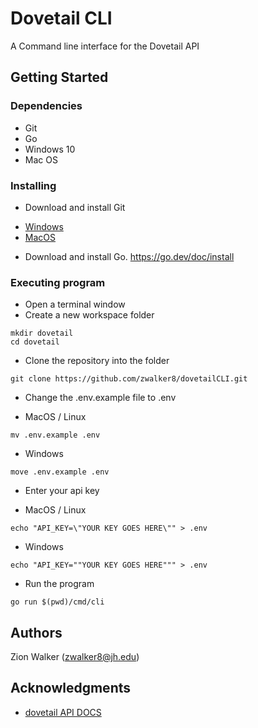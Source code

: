 # Dovetail CLI

A Command line interface for the Dovetail API

## Getting Started


### Dependencies

* Git
* Go
* Windows 10 
* Mac OS

### Installing

* Download and install Git 
 - [Windows](https://git-scm.com/download/win)
 - [MacOS](https://git-scm.com/download/mac)
* Download and install Go. https://go.dev/doc/install

### Executing program
* Open a terminal window
* Create a new workspace folder
```
mkdir dovetail
cd dovetail
```
* Clone the repository into the folder
```
git clone https://github.com/zwalker8/dovetailCLI.git
```

* Change the .env.example file to .env
- MacOS / Linux
```
mv .env.example .env
```
- Windows
```
move .env.example .env
```

* Enter your api key
- MacOS / Linux
```
echo "API_KEY=\"YOUR KEY GOES HERE\"" > .env
```
- Windows 
```
echo "API_KEY=""YOUR KEY GOES HERE""" > .env
```
* Run the program 
```
go run $(pwd)/cmd/cli
```

## Authors

Zion Walker (zwalker8@jh.edu)


## Acknowledgments

* [dovetail API DOCS](https://developers.dovetail.com/docs/introduction)
